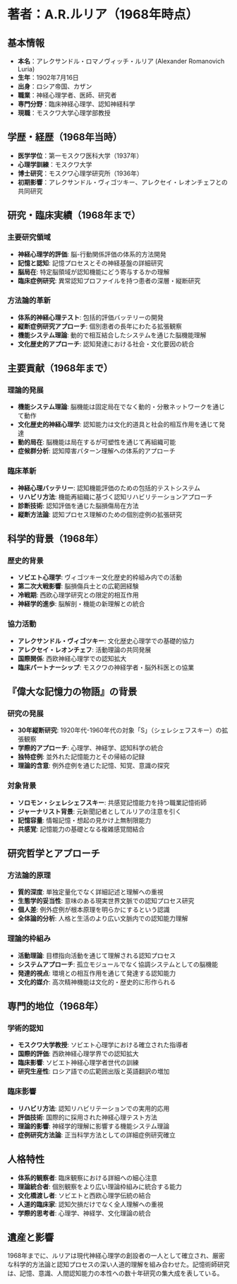 # 著者：A.R.ルリア（1968年時点）

## 基本情報
- **本名**：アレクサンドル・ロマノヴィッチ・ルリア (Alexander Romanovich Luria)
- **生年**：1902年7月16日
- **出身**：ロシア帝国、カザン
- **職業**：神経心理学者、医師、研究者
- **専門分野**：臨床神経心理学、認知神経科学
- **現職**：モスクワ大学心理学部教授

## 学歴・経歴（1968年当時）
- **医学学位**：第一モスクワ医科大学（1937年）
- **心理学訓練**：モスクワ大学
- **博士研究**：モスクワ心理学研究所（1936年）
- **初期影響**：アレクサンドル・ヴィゴツキー、アレクセイ・レオンチェフとの共同研究

## 研究・臨床実績（1968年まで）

### 主要研究領域
- **神経心理学的評価**: 脳-行動関係評価の体系的方法開発
- **記憶と認知**: 記憶プロセスとその神経基盤の詳細研究
- **脳局在**: 特定脳領域が認知機能にどう寄与するかの理解
- **臨床症例研究**: 異常認知プロファイルを持つ患者の深層・縦断研究

### 方法論的革新
- **体系的神経心理テスト**: 包括的評価バッテリーの開発
- **縦断症例研究アプローチ**: 個別患者の長年にわたる拡張観察
- **機能システム理論**: 動的で相互結合したシステムを通じた脳機能理解
- **文化歴史的アプローチ**: 認知発達における社会・文化要因の統合

## 主要貢献（1968年まで）

### 理論的発展
- **機能システム理論**: 脳機能は固定局在でなく動的・分散ネットワークを通じて動作
- **文化歴史的神経心理学**: 認知能力は文化的道具と社会的相互作用を通じて発達
- **動的局在**: 脳機能は局在するが可塑性を通じて再組織可能
- **症候群分析**: 認知障害パターン理解への体系的アプローチ

### 臨床革新
- **神経心理バッテリー**: 認知機能評価のための包括的テストシステム
- **リハビリ方法**: 機能再組織に基づく認知リハビリテーションアプローチ
- **診断技術**: 認知評価を通じた脳損傷局在方法
- **縦断方法論**: 認知プロセス理解のための個別症例の拡張研究

## 科学的背景（1968年）

### 歴史的背景
- **ソビエト心理学**: ヴィゴツキー文化歴史的枠組み内での活動
- **第二次大戦影響**: 脳損傷兵士との広範囲経験
- **冷戦期**: 西欧心理学研究との限定的相互作用
- **神経学的進歩**: 脳解剖・機能の新理解との統合

### 協力活動
- **アレクサンドル・ヴィゴツキー**: 文化歴史心理学での基礎的協力
- **アレクセイ・レオンチェフ**: 活動理論の共同発展
- **国際関係**: 西欧神経心理学での認知拡大
- **臨床パートナーシップ**: モスクワの神経学者・脳外科医との協業

## 『偉大な記憶力の物語』の背景

### 研究の発展
- **30年縦断研究**: 1920年代-1960年代の対象「S」（シェレシェフスキー）の拡張観察
- **学際的アプローチ**: 心理学、神経学、認知科学の統合
- **独特症例**: 並外れた記憶能力とその帰結の記録
- **理論的含意**: 例外症例を通じた記憶、知覚、意識の探究

### 対象背景
- **ソロモン・シェレシェフスキー**: 共感覚記憶能力を持つ職業記憶術師
- **ジャーナリスト背景**: 元新聞記者としてルリアの注意を引く
- **記憶容量**: 情報記憶・想起の見かけ上無制限能力
- **共感覚**: 記憶能力の基礎となる複雑感覚間結合

## 研究哲学とアプローチ

### 方法論的原理
- **質的深度**: 単独定量化でなく詳細記述と理解への重視
- **生態学的妥当性**: 意味のある現実世界文脈での認知プロセス研究
- **個人差**: 例外症例が根本原理を明らかにするという認識
- **全体論的分析**: 人格と生活のより広い文脈内での認知能力理解

### 理論的枠組み
- **活動理論**: 目標指向活動を通じて理解される認知プロセス
- **システムアプローチ**: 孤立モジュールでなく協調システムとしての脳機能
- **発達的視点**: 環境との相互作用を通じて発達する認知能力
- **文化的媒介**: 高次精神機能は文化的・歴史的に形作られる

## 専門的地位（1968年）

### 学術的認知
- **モスクワ大学教授**: ソビエト心理学における確立された指導者
- **国際的評価**: 西欧神経心理学界での認知拡大
- **臨床影響**: ソビエト神経心理学者世代の訓練
- **研究生産性**: ロシア語での広範囲出版と英語翻訳の増加

### 臨床影響
- **リハビリ方法**: 認知リハビリテーションでの実用的応用
- **評価技術**: 国際的に採用された神経心理テスト方法
- **理論的影響**: 神経学的理解に影響する機能システム理論
- **症例研究方法論**: 正当科学方法としての詳細症例研究確立

## 人格特性
- **体系的観察者**: 臨床観察における詳細への細心注意
- **理論統合者**: 個別観察をより広い理論枠組みに統合する能力
- **文化橋渡し者**: ソビエトと西欧心理学伝統の結合
- **人道的臨床家**: 認知欠損だけでなく全人理解への重視
- **学際的思考者**: 心理学、神経学、文化理論の統合

## 遺産と影響
1968年までに、ルリアは現代神経心理学の創設者の一人として確立され、厳密な科学的方法論と認知プロセスの深い人道的理解を組み合わせた。記憶術師研究は、記憶、意識、人間認知能力の本性への数十年研究の集大成を表している。